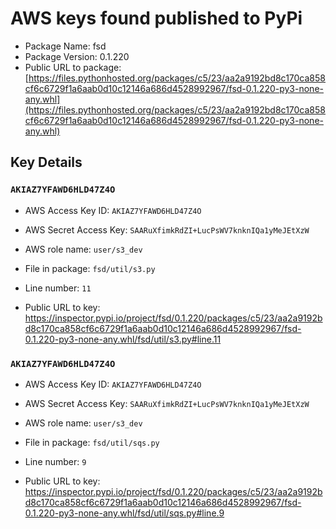 # AWS keys found published to PyPi

* Package Name: fsd
* Package Version: 0.1.220
* Public URL to package: [https://files.pythonhosted.org/packages/c5/23/aa2a9192bd8c170ca858cf6c6729f1a6aab0d10c12146a686d4528992967/fsd-0.1.220-py3-none-any.whl](https://files.pythonhosted.org/packages/c5/23/aa2a9192bd8c170ca858cf6c6729f1a6aab0d10c12146a686d4528992967/fsd-0.1.220-py3-none-any.whl)

## Key Details

### `AKIAZ7YFAWD6HLD47Z4O`

* AWS Access Key ID: `AKIAZ7YFAWD6HLD47Z4O`
* AWS Secret Access Key: `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` 
* AWS role name: `user/s3_dev`
* File in package: `fsd/util/s3.py`
* Line number: `11`

* Public URL to key: https://inspector.pypi.io/project/fsd/0.1.220/packages/c5/23/aa2a9192bd8c170ca858cf6c6729f1a6aab0d10c12146a686d4528992967/fsd-0.1.220-py3-none-any.whl/fsd/util/s3.py#line.11



### `AKIAZ7YFAWD6HLD47Z4O`

* AWS Access Key ID: `AKIAZ7YFAWD6HLD47Z4O`
* AWS Secret Access Key: `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` 
* AWS role name: `user/s3_dev`
* File in package: `fsd/util/sqs.py`
* Line number: `9`

* Public URL to key: https://inspector.pypi.io/project/fsd/0.1.220/packages/c5/23/aa2a9192bd8c170ca858cf6c6729f1a6aab0d10c12146a686d4528992967/fsd-0.1.220-py3-none-any.whl/fsd/util/sqs.py#line.9


